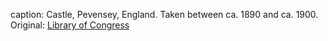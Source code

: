 caption: Castle, Pevensey, England. Taken between ca. 1890 and ca. 1900. Original: [Library of Congress](http://www.loc.gov/pictures/item/2002708044/)
